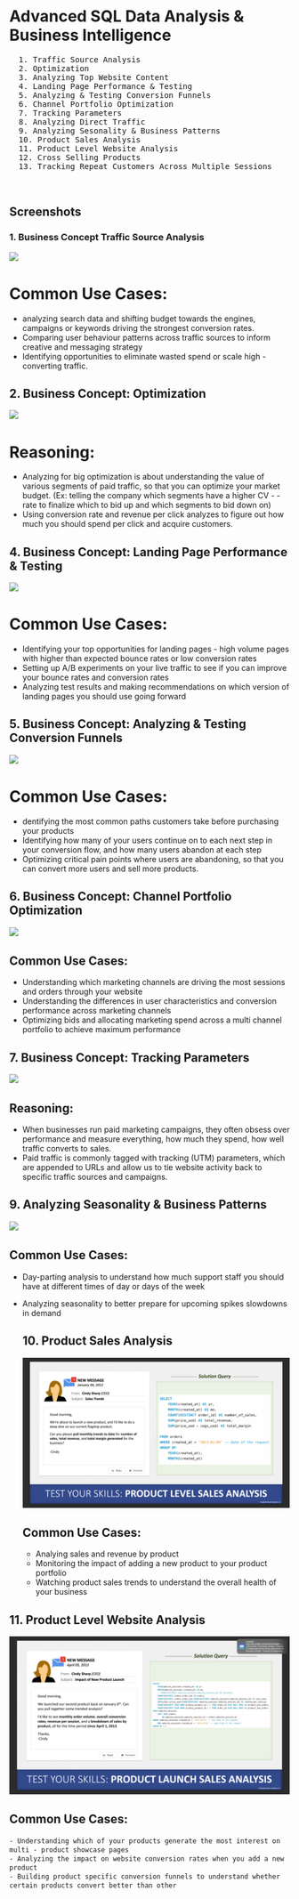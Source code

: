 # Advanced SQL Data Analysis & Business Intelligence 

 <pre>
  1. Traffic Source Analysis
  2. Optimization 
  3. Analyzing Top Website Content
  4. Landing Page Performance & Testing
  5. Analyzing & Testing Conversion Funnels 
  6. Channel Portfolio Optimization 
  7. Tracking Parameters 
  8. Analyzing Direct Traffic 
  9. Analyzing Sesonality & Business Patterns 
  10. Product Sales Analysis 
  11. Product Level Website Analysis
  12. Cross Selling Products
  13. Tracking Repeat Customers Across Multiple Sessions 
   
  </pre>


## Screenshots

### 1. Business Concept Traffic Source Analysis

<img src = "https://github.com/Trencio/SQL/blob/main/Business%20Concept%20Traffic%20Source%20Analysis.png" />

# Common Use Cases: 
 - analyzing search data and shifting budget towards the engines, campaigns or keywords driving the strongest conversion rates.
 - Comparing user behaviour patterns across traffic sources to inform creative and messaging strategy
 - Identifying opportunities to eliminate wasted spend or scale high - converting traffic.

## 2. Business Concept: Optimization 

<img src = "https://github.com/Trencio/SQL/blob/main/Business%20Concept:%20Optimization.png"/>

# Reasoning: 
- Analyzing for big optimization is about understanding the value of various segments of paid traffic, so that you can optimize your market budget. (Ex: telling the company which segments have a higher CV - - rate to finalize which to bid up and which segments to bid down on)
-  Using conversion rate and revenue per click analyzes to figure out how much you should spend per click and acquire customers.

## 4. Business Concept: Landing Page Performance & Testing 

<img src = "https://github.com/Trencio/SQL/blob/main/Business%20Concept:%20Landing%20Page%20Performance%20%26%20Testing.png" />

# Common Use Cases: 
- Identifying your top opportunities for landing pages - high volume pages with higher than expected bounce rates or low conversion rates 
- Setting up A/B experiments on your live traffic to see if you can improve your bounce rates and conversion rates
- Analyzing test results and making recommendations on which version of landing pages you should use going forward

## 5. Business Concept: Analyzing & Testing Conversion Funnels

<img src = "https://github.com/Trencio/SQL/blob/main/Business%20Concept:%20Analyzing%20%26%20Testing%20Conversion%20Funnels.png" /> 

# Common Use Cases: 
- dentifying the most common paths customers take before purchasing your products
- Identifying how many of your users continue on to each next step in your conversion flow, and how many users abandon at each step
- Optimizing critical pain points where users are abandoning, so that you can convert more users and sell more products.

## 6. Business Concept: Channel Portfolio Optimization 

<img src = "https://github.com/Trencio/SQL/blob/main/Business%20Concept:%20Channel%20Porfolio%20Optimization.png" />

## Common Use Cases: 
- Understanding which marketing channels are driving the most sessions and orders through your website
- Understanding the differences in user characteristics and conversion performance across marketing channels 
- Optimizing bids and allocating marketing spend across a multi channel portfolio to achieve maximum performance

## 7. Business Concept: Tracking Parameters

<img src = "https://github.com/Trencio/SQL/blob/main/Business%20Concept%20Traffic%20Source%20Analysis.png" /> 

## Reasoning: 
- When businesses run paid marketing campaigns, they often obsess over performance and measure everything, how much they spend, how well traffic converts to sales. 
- Paid traffic is commonly tagged with tracking (UTM) parameters, which are appended to URLs and allow us to tie website activity back to specific traffic sources and campaigns. 

## 9. Analyzing Seasonality & Business Patterns 

<img src = "https://github.com/Trencio/SQL/blob/main/Business%20Concept:%20Analyzing%20Seasonallity%20%26%20Business%20Patterns.png" />

## Common Use Cases: 
- Day-parting analysis to understand how much support staff you should have at different times of day or days of the week
- Analyzing seasonality to better prepare for upcoming spikes slowdowns in demand

  ## 10. Product Sales Analysis

  <img src = "https://github.com/Trencio/Advanced-MySQL-BI/blob/main/Business%20Concept:%20Product%20Level%20Sales%20Analysis.png" />

  ## Common Use Cases:
  -  Analying sales and revenue by product 
  -  Monitoring the impact of adding a new product to your product portfolio
  -  Watching product sales trends to understand the overall health of your business

## 11. Product Level Website Analysis

<img src = "https://github.com/Trencio/Advanced-MySQL-BI/blob/main/Business%20Concept:%20Product%20Level%20Website%20Analysis.png" /> 

## Common Use Cases: 
    - Understanding which of your products generate the most interest on multi - product showcase pages 
    - Analyzing the impact on website conversion rates when you add a new product 
    - Building product specific conversion funnels to understand whether certain products convert better than other
